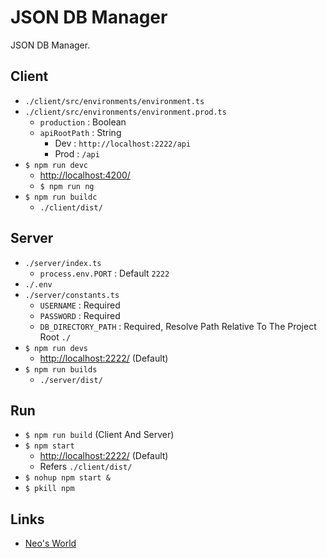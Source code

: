 # JSON DB Manager

JSON DB Manager.


## Client

- `./client/src/environments/environment.ts`
- `./client/src/environments/environment.prod.ts`
    - `production` : Boolean
    - `apiRootPath` : String
        - Dev : `http://localhost:2222/api`
        - Prod : `/api`
- `$ npm run devc`
    - <http://localhost:4200/>
    - `$ npm run ng`
- `$ npm run buildc`
    - `./client/dist/`


## Server

- `./server/index.ts`
    - `process.env.PORT` : Default `2222`
- `./.env`
- `./server/constants.ts`
    - `USERNAME` : Required
    - `PASSWORD` : Required
    - `DB_DIRECTORY_PATH` : Required, Resolve Path Relative To The Project Root `./`
- `$ npm run devs`
    - <http://localhost:2222/> (Default)
- `$ npm run builds`
    - `./server/dist/`


## Run

- `$ npm run build` (Client And Server)
- `$ npm start`
    - <http://localhost:2222/> (Default)
    - Refers `./client/dist/`
- `$ nohup npm start &`
- `$ pkill npm`


## Links

- [Neo's World](https://neos21.net/)
